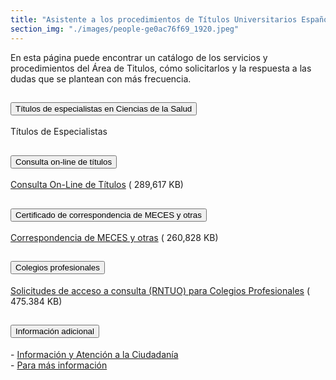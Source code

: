 ```yaml
---
title: "Asistente a los procedimientos de Títulos Universitarios Españoles. Consultas frecuentes"
section_img: "./images/people-ge0ac76f69_1920.jpeg"
---
```

En esta página puede encontrar un catálogo de los servicios y procedimientos del Área de Titulos, cómo solicitarlos y la respuesta a las dudas que se plantean con más frecuencia.
<section>
    <article>
        <div class="container container_xl_accoordion p-0">
            <div class="row mt-4">
                <div class="col-lg-12 content_collapse mb-120">
                                <div class="accordion" id="accordionPanelsStayOpenExample">
                                    <div class="accordion-item">
                                        <h2 class="accordion-header" id="panelsStayOpen-headingOne">
                                            <button class="accordion-button collapsed" type="button" data-bs-toggle="collapse" data-bs-target="#panelsStayOpen-collapseOne" aria-expanded="false" aria-controls="panelsStayOpen-collapseOne">
                                               Títulos de especialistas en Ciencias de la Salud
                                            </button>
                                        </h2>
                                        <div id="panelsStayOpen-collapseOne" class="accordion-collapse collapse " aria-labelledby="panelsStayOpen-headingOne">
                                            <div class="accordion-body">
                                                <article id="section_link">
                                                    <div class="container-fluid">
                                                        <div class="row">
                                                            <div class="col-12">
                                                         Títulos de Especialistas
                                                            </div>
                                                        </div>
                                                    </div>
                                                </article>
                                            </div>
                                        </div>
                                    </div>
                                    <div class="accordion-item">
                                        <h2 class="accordion-header" id="panelsStayOpen-headingTwo">
                                            <button class="accordion-button collapsed" type="button" data-bs-toggle="collapse" data-bs-target="#panelsStayOpen-collapseTwo" aria-expanded="false">
                                                Consulta on-line de títulos
                                            </button>
                                        </h2>
                                        <div id="panelsStayOpen-collapseTwo" class="accordion-collapse collapse" aria-labelledby="panelsStayOpen-headingTwo">
                                            <div class="accordion-body">
                                                <article id="section_link">
                                                    <div class="container-fluid">
                                                        <div class="row">
                                                            <div class="col-12">
                                                               <a href="{{<siteurl>}}/documentos/PDF/ConsultasOnLineB.pdf" target="_blank">Consulta On-Line de Títulos</a>
                                                               <i class="fas fa-external-link-alt"></i> (<i style="color:#cc0000" class="fal fa-file-pdf pdf_icon"></i> 289,617 KB)
                                                            </div>
                                                        </div>
                                                    </div>
                                                </article>
                                            </div>
                                        </div>
									</div>
                                    <div class="accordion-item">
                                        <h2 class="accordion-header" id="panelsStayOpen-headingTree">
                                            <button class="accordion-button collapsed" type="button" data-bs-toggle="collapse" data-bs-target="#panelsStayOpen-collapseTree" aria-expanded="false">
                                                 Certificado de correspondencia de MECES y otras
                                            </button>
                                        </h2>
                                        <div id="panelsStayOpen-collapseTree" class="accordion-collapse collapse" aria-labelledby="panelsStayOpen-headingTree">
                                            <div class="accordion-body">
                                                <article id="section_link">
                                                    <div class="container-fluid">
                                                        <div class="row">
                                                        <div class="col-12">
                                                               <a href="{{<siteurl>}}/documentos/PDF/MecesyOtrasB.pdf" target="_blank">Correspondencia de MECES y otras</a>
                                                               <i class="fas fa-external-link-alt"></i> (<i style="color:#cc0000" class="fal fa-file-pdf pdf_icon"></i> 260,828 KB)
                                                            </div>
                                                        </div>
                                                    </div>
                                                </article>
                                            </div>
                                        </div>
                                    </div>
                                    <div class="accordion-item">
                                        <h2 class="accordion-header" id="panelsStayOpen-headingFour">
                                            <button class="accordion-button collapsed" type="button" data-bs-toggle="collapse" data-bs-target="#panelsStayOpen-collapseFour" aria-expanded="false">
                                               Colegios profesionales
											</button>
                                        </h2>
                                        <div id="panelsStayOpen-collapseFour" class="accordion-collapse collapse" aria-labelledby="panelsStayOpen-headingFour">
                                            <div class="accordion-body">
                                                <article id="section_link">
                                                    <div class="container-fluid">
                                                        <div class="row">
                                                         <div class="col-12">
                                                               <a href="{{<siteurl>}}/documentos/PDF/ColegiosProfesionalesAccesoRNTUOB.pdf" target="_blank">Solicitudes de acceso a consulta (RNTUO) para Colegios Profesionales</a>
                                                               <i class="fas fa-external-link-alt"></i> (<i style="color:#cc0000" class="fal fa-file-pdf pdf_icon"></i> 475.384 KB)
                                                            </div>
                                                        </div>
                                                        </div>
                                                    </div>
                                                </article>
                                            </div>
                                        </div>
									</div>
									<div class="accordion-item">
                                        <h2 class="accordion-header" id="panelsStayOpen-headingFive">
                                            <button class="accordion-button collapsed" type="button" data-bs-toggle="collapse" data-bs-target="#panelsStayOpen-collapseFive" aria-expanded="false">
                                                Información adicional
                                            </button>
                                        </h2>
                                        <div id="panelsStayOpen-collapseFive" class="accordion-collapse collapse" aria-labelledby="panelsStayOpen-headingFive">
                                            <div class="accordion-body">
                                                <article id="section_link">
                                                    <div class="container-fluid">
                                                        <div class="row">
                                                            <div class="col-12">
                                                                - <a href="{{<siteurl>}}tu-administracion/informacion-y-atencion-al-ciudadano/">Información y Atención a la Ciudadanía<a><br>
																- <a href="{{<siteurl>}}sistema-universitario/gestion-de-titulos-universitarios/">Para más información</a>
                                                </div>
                                            </div>
                                        </div>
                                    </article>
                                </div>
                            </div>
                        </div>         
                    </div>
                </div>
            </div>
        </div>
    </article>
</section>